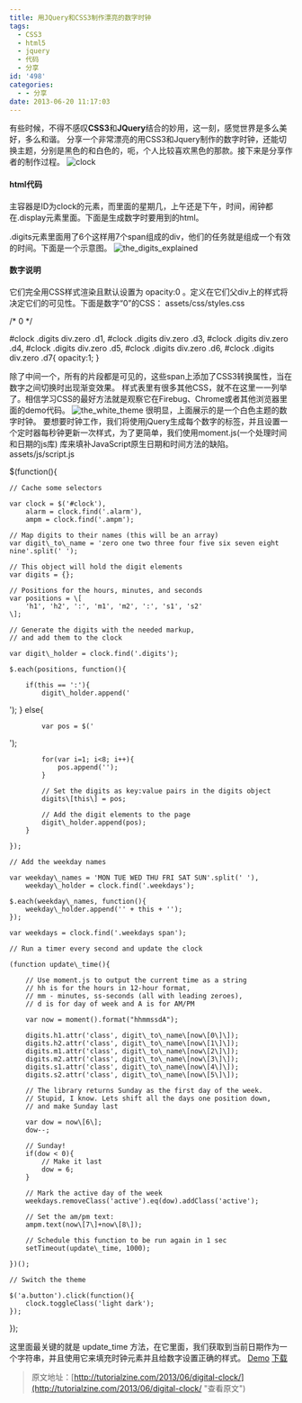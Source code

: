 ```yaml
---
title: 用JQuery和CSS3制作漂亮的数字时钟
tags:
  - CSS3
  - html5
  - jquery
  - 代码
  - 分享
id: '498'
categories:
  - - 分享
date: 2013-06-20 11:17:03
---
```


有些时候，不得不感叹**CSS3**和**JQuery**结合的妙用，这一刻，感觉世界是多么美好，多么和谐。 分享一个非常漂亮的用CSS3和Jquery制作的数字时钟，还能切换主题，分别是黑色的和白色的，呃，个人比较喜欢黑色的那款。接下来是分享作者的制作过程。 ![clock](http://vsnote.test/wp-content/uploads/2013/06/clock.jpg)  

#### html代码

主容器是ID为clock的元素，而里面的星期几，上午还是下午，时间，闹钟都在.display元素里面。下面是生成数字时要用到的html。

.digits元素里面用了6个这样用7个span组成的div，他们的任务就是组成一个有效的时间。下面是一个示意图。 ![the_digits_explained](http://vsnote.test/wp-content/uploads/2013/06/the_digits_explained.jpg)

#### 数字说明

它们完全用CSS样式渲染且默认设置为 opacity:0 。定义在它们父div上的样式将决定它们的可见性。下面是数字“0”的CSS： assets/css/styles.css

/\* 0 \*/
 
#clock .digits div.zero .d1,
#clock .digits div.zero .d3,
#clock .digits div.zero .d4,
#clock .digits div.zero .d5,
#clock .digits div.zero .d6,
#clock .digits div.zero .d7{
    opacity:1;
}

除了中间一个，所有的片段都是可见的，这些span上添加了CSS3转换属性，当在数字之间切换时出现渐变效果。 样式表里有很多其他CSS，就不在这里一一列举了。相信学习CSS的最好方法就是观察它在Firebug、Chrome或者其他浏览器里面的demo代码。 ![the_white_theme](http://vsnote.test/wp-content/uploads/2013/06/the_white_theme.jpg) 很明显，上面展示的是一个白色主题的数字时钟。  要想要时钟工作，我们将使用jQuery生成每个数字的标签，并且设置一个定时器每秒钟更新一次样式，为了更简单，我们使用moment.js(一个处理时间和日期的js库) 库来填补JavaScript原生日期和时间方法的缺陷。 assets/js/script.js

$(function(){
 
    // Cache some selectors
 
    var clock = $('#clock'),
        alarm = clock.find('.alarm'),
        ampm = clock.find('.ampm');
 
    // Map digits to their names (this will be an array)
    var digit\_to\_name = 'zero one two three four five six seven eight nine'.split(' ');
 
    // This object will hold the digit elements
    var digits = {};
 
    // Positions for the hours, minutes, and seconds
    var positions = \[
        'h1', 'h2', ':', 'm1', 'm2', ':', 's1', 's2'
    \];
 
    // Generate the digits with the needed markup,
    // and add them to the clock
 
    var digit\_holder = clock.find('.digits');
 
    $.each(positions, function(){
 
        if(this == ':'){
            digit\_holder.append('

');
        }
        else{
 
            var pos = $('

');
 
            for(var i=1; i<8; i++){
                pos.append('');
            }
 
            // Set the digits as key:value pairs in the digits object
            digits\[this\] = pos;
 
            // Add the digit elements to the page
            digit\_holder.append(pos);
        }
 
    });
 
    // Add the weekday names
 
    var weekday\_names = 'MON TUE WED THU FRI SAT SUN'.split(' '),
        weekday\_holder = clock.find('.weekdays');
 
    $.each(weekday\_names, function(){
        weekday\_holder.append('' + this + '');
    });
 
    var weekdays = clock.find('.weekdays span');
 
    // Run a timer every second and update the clock
 
    (function update\_time(){
 
        // Use moment.js to output the current time as a string
        // hh is for the hours in 12-hour format,
        // mm - minutes, ss-seconds (all with leading zeroes),
        // d is for day of week and A is for AM/PM
 
        var now = moment().format("hhmmssdA");
 
        digits.h1.attr('class', digit\_to\_name\[now\[0\]\]);
        digits.h2.attr('class', digit\_to\_name\[now\[1\]\]);
        digits.m1.attr('class', digit\_to\_name\[now\[2\]\]);
        digits.m2.attr('class', digit\_to\_name\[now\[3\]\]);
        digits.s1.attr('class', digit\_to\_name\[now\[4\]\]);
        digits.s2.attr('class', digit\_to\_name\[now\[5\]\]);
 
        // The library returns Sunday as the first day of the week.
        // Stupid, I know. Lets shift all the days one position down,
        // and make Sunday last
 
        var dow = now\[6\];
        dow--;
 
        // Sunday!
        if(dow < 0){
            // Make it last
            dow = 6;
        }
 
        // Mark the active day of the week
        weekdays.removeClass('active').eq(dow).addClass('active');
 
        // Set the am/pm text:
        ampm.text(now\[7\]+now\[8\]);
 
        // Schedule this function to be run again in 1 sec
        setTimeout(update\_time, 1000);
 
    })();
 
    // Switch the theme
 
    $('a.button').click(function(){
        clock.toggleClass('light dark');
    });
 
}); 

这里面最关键的就是 update\_time 方法，在它里面，我们获取到当前日期作为一个字符串，并且使用它来填充时钟元素并且给数字设置正确的样式。 [Demo](http://demo.tutorialzine.com/2013/06/digital-clock/ "查看 Demo") [下载](http://demo.tutorialzine.com/2013/06/digital-clock/digital-clock.zip "点此下载")

> 原文地址：[http://tutorialzine.com/2013/06/digital-clock/](http://tutorialzine.com/2013/06/digital-clock/ "查看原文")